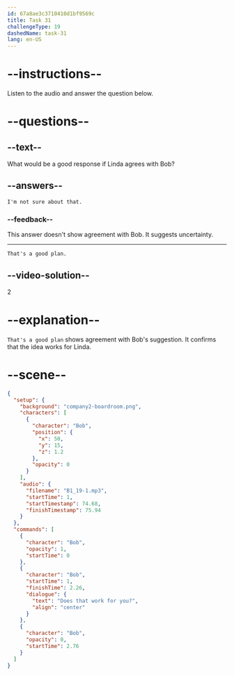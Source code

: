 ```yaml
---
id: 67a8ae3c3710410d1bf9569c
title: Task 31
challengeType: 19
dashedName: task-31
lang: en-US
---
```


<!-- SPEAKING -->

<!-- (Audio) Bob: Does that work for you? -->

# --instructions--

Listen to the audio and answer the question below.

# --questions--

## --text--

What would be a good response if Linda agrees with Bob?  

## --answers--

`I'm not sure about that.`

### --feedback--

This answer doesn't show agreement with Bob. It suggests uncertainty.  

---  

`That's a good plan.`

## --video-solution--  

2  

# --explanation--

`That's a good plan` shows agreement with Bob's suggestion. It confirms that the idea works for Linda.

# --scene--

```json
{
  "setup": {
    "background": "company2-boardroom.png",
    "characters": [
      {
        "character": "Bob",
        "position": {
          "x": 50,
          "y": 15,
          "z": 1.2
        },
        "opacity": 0
      }
    ],
    "audio": {
      "filename": "B1_19-1.mp3",
      "startTime": 1,
      "startTimestamp": 74.68,
      "finishTimestamp": 75.94
    }
  },
  "commands": [
    {
      "character": "Bob",
      "opacity": 1,
      "startTime": 0
    },
    {
      "character": "Bob",
      "startTime": 1,
      "finishTime": 2.26,
      "dialogue": {
        "text": "Does that work for you?",
        "align": "center"
      }
    },
    {
      "character": "Bob",
      "opacity": 0,
      "startTime": 2.76
    }
  ]
}
```
